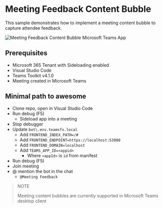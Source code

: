 # Meeting Feedback Content Bubble

This sample demonstrates how to implement a meeting content bubble to capture attendee feedback.

![Meeting Feedback Content Bubble Microsoft Teams App](./img/app.gif)

## Prerequisites

- Microsoft 365 Tenant with Sideloading enabled
- Visual Studio Code
- Teams Toolkit v4.1.0
- Meeting created in Microsoft Teams

## Minimal path to awesome

- Clone repo, open in Visual Studio Code
- Run debug (F5)
    - Sideload app into a meeting
- Stop debugger
- Update `bot\.env.teamsfx.local`
    - Add `FRONTEND_INDEX_PATH=/#`
    - Add `FRONTEND_ENDPOINT=https://localhost:53000`
    - Add `FRONTEND_DOMAIN=localhost`
    - Add `TEAMS_APP_ID=<appid>`
        - Where `<appId>` is `id` from manifest
- Run debug (F5)
- Join meeting
- @ mention the bot in the chat
   - `@Meeting Feedback`

> NOTE
>
> Meeting content bubbles are currently supported in Microsoft Teams desktop client
